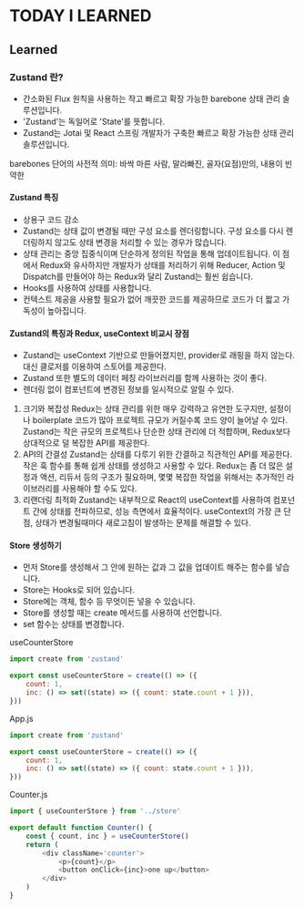 # TODAY I LEARNED

## Learned

### Zustand 란?

- 간소화된 Flux 원칙을 사용하는 작고 빠르고 확장 가능한 barebone 상태 관리 솔루션입니다.
- 'Zustand'는 독일어로 'State'를 뜻합니다.
- Zustand는 Jotai 및 React 스프링 개발자가 구축한 빠르고 확장 가능한 상태 관리 솔루션입니다.

barebones 단어의 사전적 의미: 바싹 마른 사람, 말라빠진, 골자(요점)만의, 내용이 빈약한

#### Zustand 특징

- 상용구 코드 감소
- Zustand는 상태 값이 변경될 때만 구성 요소를 렌더링합니다. 구성 요소를 다시 렌더링하지 않고도 상태 변경을 처리할 수 있는 경우가 많습니다.
- 상태 관리는 중앙 집중식이며 단순하게 정의된 작업을 통해 업데이트됩니다. 이 점에서 Redux와 유사하지만 개발자가 상태를 처리하기 위해 Reducer, Action 및 Dispatch를 만들어야 하는 Redux와 달리 Zustand는 훨씬 쉽습니다.
- Hooks를 사용하여 상태를 사용합니다.
- 컨텍스트 제공을 사용할 필요가 없어 깨끗한 코드를 제공하므로 코드가 더 짧고 가독성이 높아집니다.

#### Zustand의 특징과 Redux, useContext 비교시 장점

- Zustand는 useContext 기반으로 만들어졌지만, provider로 래핑을 하지 않는다. 대신 클로저를 이용하여 스토어를 제공한다.
- Zustand 또한 별도의 데이터 페칭 라이브러리를 함께 사용하는 것이 좋다.
- 렌더링 없이 컴포넌트에 변경된 정보를 일시적으로 알릴 수 있다.

1. 크기와 복잡성
Redux는 상태 관리를 위한 매우 강력하고 유연한 도구지만, 설정이나 boilerplate 코드가 많아 프로젝트 규모가 커질수록 코드 양이 늘어날 수 있다.
Zustand는 작은 규모의 프로젝트나 단순한 상태 관리에 더 적합하며, Redux보다 상대적으로 덜 복잡한 API를 제공한다.
2. API의 간결성
Zustand는 상태를 다루기 위한 간결하고 직관적인 API를 제공한다. 작은 훅 함수를 통해 쉽게 상태를 생성하고 사용할 수 있다.
Redux는 좀 더 많은 설정과 액션, 리듀서 등의 구조가 필요하며, 몇몇 복잡한 작업을 위해서는 추가적인 라이브러리를 사용해야 할 수도 있다.
3. 리랜더링 최적화
Zustand는 내부적으로 React의 useContext를 사용하여 컴포넌트 간에 상태를 전파하므로, 성능 측면에서 효율적이다. useContext의 가장 큰 단점, 상태가 변경될때마다 새로고침이 발생하는 문제를 해결할 수 있다.

#### Store 생성하기

- 먼저 Store를 생성해서 그 안에 원하는 값과 그 값을 업데이트 해주는 함수를 넣습니다.
- Store는 Hooks로 되어 있습니다.
- Store에는 객체, 함수 등 무엇이든 넣을 수 있습니다.
- Store를 생성할 때는 create 메서드를 사용하여 선언합니다.
- set 함수는 상태를 변경합니다.

useCounterStore

```javascript
import create from 'zustand'

export const useCounterStore = create(() => ({
    count: 1,
    inc: () => set((state) => ({ count: state.count + 1 })),
}))
```

App.js

```javascript
import create from 'zustand'

export const useCounterStore = create(() => ({
    count: 1,
    inc: () => set((state) => ({ count: state.count + 1 })),
}))
```

Counter.js

```javascript
import { useCounterStore } from '../store'

export default function Counter() {
    const { count, inc } = useCounterStore()
    return (
        <div className='counter'>
            <p>{count}</p>
            <button onClick={inc}>one up</button>
        </div>
    )
}
```

